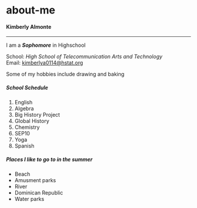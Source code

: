 # about-me
#### Kimberly Almonte 

---

I am a ***Sophomore*** in Highschool 

School: _High School of Telecommunication Arts and Technology_  
Email: kimberlya0114@hstat.org


Some of my hobbies include drawing and baking

##### School Schedule

1. English
2. Algebra 
3. Big History Project
4. Global History  
5. Chemistry 
6. SEP10 
7. Yoga 
8. Spanish 

##### Places I like to go to in the summer 

 * Beach
 * Amusment parks
 * River 
 * Dominican Republic 
 * Water parks 

